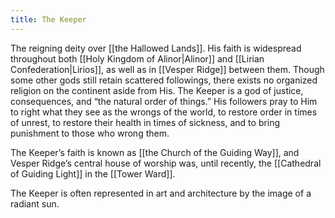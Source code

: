 ```yaml
---
title: The Keeper
---
```


The reigning deity over [[the Hallowed Lands]]. His faith is widespread throughout both [[Holy Kingdom of Alinor|Alinor]] and [[Lirian Confederation|Lirios]], as well as in [[Vesper Ridge]] between them. Though some other gods still retain scattered followings, there exists no organized religion on the continent aside from His. The Keeper is a god of justice, consequences, and “the natural order of things.” His followers pray to Him to right what they see as the wrongs of the world, to restore order in times of unrest, to restore their health in times of sickness, and to bring punishment to those who wrong them.

The Keeper’s faith is known as [[the Church of the Guiding Way]], and Vesper Ridge’s central house of worship was, until recently, the [[Cathedral of Guiding Light]] in the [[Tower Ward]].

The Keeper is often represented in art and architecture by the image of a radiant sun.